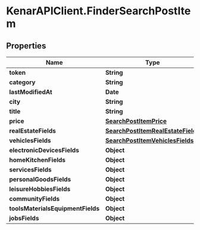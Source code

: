 # KenarAPIClient.FinderSearchPostItem

## Properties

Name | Type | Description | Notes
------------ | ------------- | ------------- | -------------
**token** | **String** |  | [optional] 
**category** | **String** |  | [optional] 
**lastModifiedAt** | **Date** |  | [optional] 
**city** | **String** |  | [optional] 
**title** | **String** |  | [optional] 
**price** | [**SearchPostItemPrice**](SearchPostItemPrice.md) |  | [optional] 
**realEstateFields** | [**SearchPostItemRealEstateFields**](SearchPostItemRealEstateFields.md) |  | [optional] 
**vehiclesFields** | [**SearchPostItemVehiclesFields**](SearchPostItemVehiclesFields.md) |  | [optional] 
**electronicDevicesFields** | **Object** |  | [optional] 
**homeKitchenFields** | **Object** |  | [optional] 
**servicesFields** | **Object** |  | [optional] 
**personalGoodsFields** | **Object** |  | [optional] 
**leisureHobbiesFields** | **Object** |  | [optional] 
**communityFields** | **Object** |  | [optional] 
**toolsMaterialsEquipmentFields** | **Object** |  | [optional] 
**jobsFields** | **Object** |  | [optional] 


